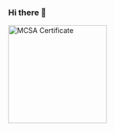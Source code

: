 ### Hi there 👋

<div>
	<a 
     href="https://www.credly.com/badges/8c4df249-b3ad-48c8-8640-ea6e12b8d560"
   >
		<img 
         src="https://user-images.githubusercontent.com/34960418/205523950-f16ef739-e365-460e-8237-d6d558ec5baf.png" 
         alt="MCSA Certificate" 
         width="200"
     />
	<a/>
</div>


<!--
**pirocorp/pirocorp** is a ✨ _special_ ✨ repository because its `README.md` (this file) appears on your GitHub profile.

Here are some ideas to get you started:

- 🔭 I’m currently working on ...
- 🌱 I’m currently learning ...
- 👯 I’m looking to collaborate on ...
- 🤔 I’m looking for help with ...
- 💬 Ask me about ...
- 📫 How to reach me: ...
- 😄 Pronouns: ...
- ⚡ Fun fact: ...
-->
